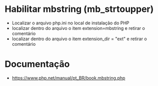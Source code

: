# Habilitar mbstring (mb_strtoupper)
- Localizar o arquivo php.ini no local de instalação do PHP
- localizar dentro do arquivo o item extension=mbstring e retirar o comentário
- localizar dentro do arquivo o item extension_dir = "ext" e retirar o comentário


# Documentação
- https://www.php.net/manual/pt_BR/book.mbstring.php

